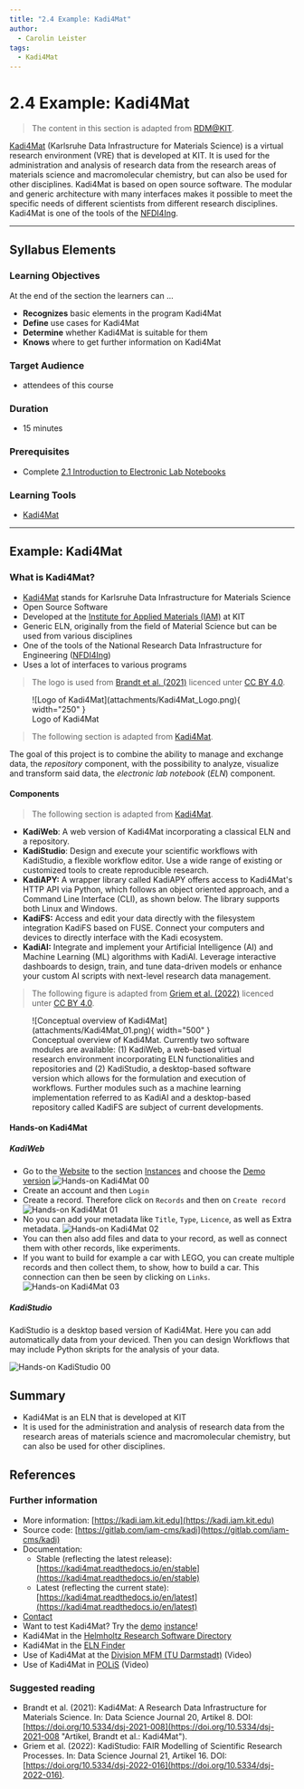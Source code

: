 ```yaml
---
title: "2.4 Example: Kadi4Mat"
author:
  - Carolin Leister
tags:
  - Kadi4Mat
---
```


# 2.4 Example: Kadi4Mat

>The content in this section is adapted from [RDM@KIT](https://www.rdm.kit.edu/english/servicestools_tools_kadi4mat.php).

[Kadi4Mat](https://kadi.iam.kit.edu/) (Karlsruhe Data Infrastructure for Materials Science) is a virtual research environment (VRE) that is developed at KIT. It is used for the administration and analysis of research data from the research areas of materials science and macromolecular chemistry, but can also be used for other disciplines. Kadi4Mat is based on open source software. The modular and generic architecture with many interfaces makes it possible to meet the specific needs of different scientists from different research disciplines. Kadi4Mat is one of the tools of the [NFDI4Ing](https://nfdi4ing.de/community-hub-2/).


---

## Syllabus Elements

### Learning Objectives

At the end of the section the learners can ...

- **Recognizes** basic elements in the program Kadi4Mat
- **Define** use cases for Kadi4Mat 
- **Determine** whether Kadi4Mat is suitable for them
- **Knows** where to get further information on Kadi4Mat

### Target Audience
- attendees of this course

### Duration
- 15 minutes

### Prerequisites
- Complete [2.1 Introduction to Electronic Lab Notebooks](2.1_Introduction_Electronic_Lab_Notebooks.md)

### Learning Tools

- [Kadi4Mat](https://kadi.iam.kit.edu/)


---

## Example: Kadi4Mat

### What is Kadi4Mat?

- [Kadi4Mat](https://kadi.iam.kit.edu/) stands for Karlsruhe Data Infrastructure for Materials Science
- Open Source Software
- Developed at the [Institute for Applied Materials (IAM)](https://www.iam.kit.edu/mms/) at KIT
- Generic ELN, originally from the field of Material Science but can be used from various disciplines
- One of the tools of the National Research Data Infrastructure for Engineering ([NFDI4Ing](https://nfdi4ing.de/de/))
- Uses a lot of interfaces to various programs

> The logo is used from [Brandt et al. (2021)](https://doi.org/10.5334/dsj-2021-008) licenced unter [CC BY 4.0](https://creativecommons.org/licenses/by/4.0).

<figure markdown="span">
  ![Logo of Kadi4Mat](attachments/Kadi4Mat_Logo.png){ width="250" }
  <figcaption>Logo of Kadi4Mat</figcaption>
</figure>


> The following section is adapted from [Kadi4Mat](https://kadi.iam.kit.edu/).

The goal of this project is to combine the ability to manage and exchange data, the _repository_ component, with the possibility to analyze, visualize and transform said data, the _electronic lab notebook_ (_ELN_) component.

#### Components

> The following section is adapted from [Kadi4Mat](https://kadi.iam.kit.edu/#ecosystem).

- **KadiWeb**: A web version of Kadi4Mat incorporating a classical ELN and a repository.
- **KadiStudio**: Design and execute your scientific workflows with KadiStudio, a flexible workflow editor. Use a wide range of existing or customized tools to create reproducible research.
- **KadiAPY:** A wrapper library called KadiAPY offers access to Kadi4Mat's HTTP API via Python, which follows an object oriented approach, and a Command Line Interface (CLI), as shown below. The library supports both Linux and Windows.
- **KadiFS:** Access and edit your data directly with the filesystem integration KadiFS based on FUSE. Connect your computers and devices to directly interface with the Kadi ecosystem.
- **KadiAI:** Integrate and implement your Artificial Intelligence (AI) and Machine Learning (ML) algorithms with KadiAI. Leverage interactive dashboards to design, train, and tune data-driven models or enhance your custom AI scripts with next-level research data management.

> The following figure is adapted from [Griem et al. (2022)](https://doi.org/10.5334/dsj-2022-016) licenced unter [CC BY 4.0](https://creativecommons.org/licenses/by/4.0).

<figure markdown="span">
 ![Conceptual overview of Kadi4Mat](attachments/Kadi4Mat_01.png){ width="500" }
  <figcaption>Conceptual overview of Kadi4Mat. Currently two software modules are available: (1) KadiWeb, a web-based virtual research environment incorporating ELN functionalities and repositories and (2) KadiStudio, a desktop-based software version which allows for the formulation and execution of workflows. Further modules such as a machine learning implementation referred to as KadiAI and a desktop-based repository called KadiFS are subject of current developments.</figcaption>
</figure>


#### Hands-on Kadi4Mat
##### KadiWeb
- Go to the [Website](https://kadi.iam.kit.edu/) to the section [Instances](https://kadi.iam.kit.edu/#instances) and choose the [Demo version](https://demo-kadi4mat.iam.kit.edu)
![Hands-on Kadi4Mat 00](attachments/Hands-on_Kadi4Mat_00.png)
- Create an account and then `Login`
- Create a record. Therefore click on `Records` and then on `Create record`
![Hands-on Kadi4Mat 01](attachments/Hands-on_Kadi4Mat_01.png)
- No you can add your metadata like `Title`, `Type`, `Licence`, as well as Extra metadata.
![Hands-on Kadi4Mat 02](attachments/Hands-on_Kadi4Mat_02.png)
- You can then also add files and data to your record, as well as connect them with other records, like experiments.
- If you want to build for example a car with LEGO, you can create multiple records and then collect them, to show, how to build a car. This connection can then be seen by clicking on `Links`.
 ![Hands-on Kadi4Mat 03](attachments/Hands-on_Kadi4Mat_LEGO.png)
##### KadiStudio
 
KadiStudio is a desktop based version of Kadi4Mat. Here you can add automatically data from your deviced. Then you can design Workflows that may include Python skripts for the analysis of your data.

![Hands-on KadiStudio 00](attachments/Hands-on_Kadi4Mat_03.png)
## Summary

- Kadi4Mat is an ELN that is developed at KIT
- It is used for the administration and analysis of research data from the research areas of materials science and macromolecular chemistry, but can also be used for other disciplines.

## References
### Further information
- More information: [https://kadi.iam.kit.edu](https://kadi.iam.kit.edu)
- Source code: [https://gitlab.com/iam-cms/kadi](https://gitlab.com/iam-cms/kadi)
- Documentation:
    - Stable (reflecting the latest release): [https://kadi4mat.readthedocs.io/en/stable](https://kadi4mat.readthedocs.io/en/stable)
    - Latest (reflecting the current state): [https://kadi4mat.readthedocs.io/en/latest](https://kadi4mat.readthedocs.io/en/latest)
- [Contact](https://kadi.iam.kit.edu/#contact)
- Want to test Kadi4Mat? Try the [demo](https://demo-kadi4mat.iam-cms.kit.edu/) [instance](https://demo-kadi4mat.iam-cms.kit.edu/)!
- Kadi4Mat in the [Helmholtz Research Software Directory](https://helmholtz.software/software/kadi4mat)
- Kadi4Mat in the [ELN Finder](https://eln-finder.ulb.tu-darmstadt.de/items/77f23b65-e027-48f4-859a-3a72dafd73af)
- Use of Kadi4Mat at the [Division MFM (TU Darmstadt)](https://tu-darmstadt.cloud.panopto.eu/Panopto/Pages/Viewer.aspx?id=e6eed9d2-fcd8-4c25-a306-aebd0146a59b) (Video)
- Use of Kadi4Mat in [POLiS](https://www.postlithiumstorage.org/en/research/rdm) (Video)

### Suggested reading

- Brandt et al. (2021): Kadi4Mat: A Research Data Infrastructure for Materials Science. In: Data Science Journal 20, Artikel 8. DOI: [https://doi.org/10.5334/dsj-2021-008](https://doi.org/10.5334/dsj-2021-008 "Artikel, Brandt et al.: Kadi4Mat").
- Griem et al. (2022): KadiStudio: FAIR Modelling of Scientific Research Processes. In: Data Science Journal 21, Artikel 16. DOI: [https://doi.org/10.5334/dsj-2022-016](https://doi.org/10.5334/dsj-2022-016).